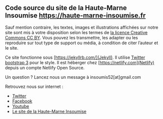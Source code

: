 ## Code source du site de la Haute-Marne Insoumise <a href="https://haute-marne-insoumise.fr/">https://haute-marne-insoumise.fr</a>

Sauf mention contraire, les textes, images et illustrations affichées sur notre site sont mis à votre disposition selon les termes de [la licence Creative Commons CC BY](https://creativecommons.org/licenses/by/4.0/deed.fr). Vous pouvez les transmettre, les adapter ou les reproduire sur tout type de support ou média, à condition de citer l’auteur et le site.

Ce site fonctionne sous [https://jekyllrb.com/](Jekyll).
Il utilise [Twitter bootstrap 3](http://getbootstrap.com/) pour le style.
Il est héberger chez [https://netlify.com](Netlify) depuis un compte Netlify Open Source.

Un question ? Lancez nous un message à insoumis52[at]gmail.com

Retrouvez nous sur internet :

- [Twitter](https://twitter.com/F_insoumis52)
- [Facebook](https://www.facebook.com/HauteMarneinsoumiseJLM2017)
- [Youtube](https://www.youtube.com/channel/UCZt8bymtSIzYl5r0ma7P-8A)
- [Le site de la Haute-Marne Insoumise](https://haute-marne-insoumise.fr)
